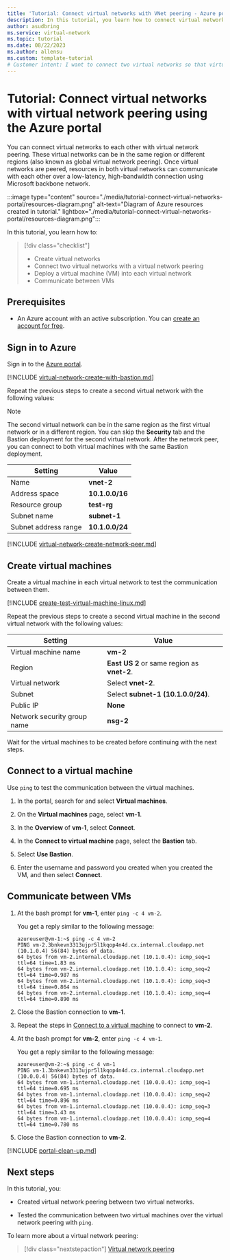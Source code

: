 ```yaml
---
title: 'Tutorial: Connect virtual networks with VNet peering - Azure portal'
description: In this tutorial, you learn how to connect virtual networks with virtual network peering using the Azure portal.
author: asudbring
ms.service: virtual-network
ms.topic: tutorial
ms.date: 08/22/2023
ms.author: allensu
ms.custom: template-tutorial
# Customer intent: I want to connect two virtual networks so that virtual machines in one virtual network can communicate with virtual machines in the other virtual network.
---
```


# Tutorial: Connect virtual networks with virtual network peering using the Azure portal

You can connect virtual networks to each other with virtual network peering. These virtual networks can be in the same region or different regions (also known as global virtual network peering). Once virtual networks are peered, resources in both virtual networks can communicate with each other over a low-latency, high-bandwidth connection using Microsoft backbone network.

:::image type="content" source="./media/tutorial-connect-virtual-networks-portal/resources-diagram.png" alt-text="Diagram of Azure resources created in tutorial." lightbox="./media/tutorial-connect-virtual-networks-portal/resources-diagram.png":::

In this tutorial, you learn how to:

> [!div class="checklist"]
> * Create virtual networks
> * Connect two virtual networks with a virtual network peering
> * Deploy a virtual machine (VM) into each virtual network
> * Communicate between VMs

## Prerequisites

- An Azure account with an active subscription. You can [create an account for free](https://azure.microsoft.com/free/?WT.mc_id=A261C142F).

## Sign in to Azure

Sign in to the [Azure portal](https://portal.azure.com).

[!INCLUDE [virtual-network-create-with-bastion.md](../../includes/virtual-network-create-with-bastion.md)]
   
Repeat the previous steps to create a second virtual network with the following values:

>[!NOTE]
>The second virtual network can be in the same region as the first virtual network or in a different region. You can skip the **Security** tab and the Bastion deployment for the second virtual network. After the network peer, you can connect to both virtual machines with the same Bastion deployment.

| Setting | Value |
| --- | --- |
| Name | **vnet-2** |
| Address space | **10.1.0.0/16** |
| Resource group | **test-rg** |
| Subnet name | **subnet-1** |
| Subnet address range | **10.1.0.0/24** |

<a name="peer-virtual-networks"></a>

[!INCLUDE [virtual-network-create-network-peer.md](../../includes/virtual-network-create-network-peer.md)]

## Create virtual machines

Create a virtual machine in each virtual network to test the communication between them.

[!INCLUDE [create-test-virtual-machine-linux.md](../../includes/create-test-virtual-machine-linux.md)]

Repeat the previous steps to create a second virtual machine in the second virtual network with the following values:

| Setting | Value |
| --- | --- |
| Virtual machine name | **vm-2** |
| Region | **East US 2** or same region as **vnet-2**. |
| Virtual network | Select **vnet-2**. |
| Subnet | Select **subnet-1 (10.1.0.0/24)**. |
| Public IP | **None** |
| Network security group name | **nsg-2** |

Wait for the virtual machines to be created before continuing with the next steps.

## Connect to a virtual machine

Use `ping` to test the communication between the virtual machines.

1. In the portal, search for and select **Virtual machines**.

1. On the **Virtual machines** page, select **vm-1**.

1. In the **Overview** of **vm-1**, select **Connect**.

1. In the **Connect to virtual machine** page, select the **Bastion** tab.

1. Select **Use Bastion**.

1. Enter the username and password you created when you created the VM, and then select **Connect**.

## Communicate between VMs

1. At the bash prompt for **vm-1**, enter `ping -c 4 vm-2`.

   You get a reply similar to the following message:

    ```output
    azureuser@vm-1:~$ ping -c 4 vm-2
    PING vm-2.3bnkevn3313ujpr5l1kqop4n4d.cx.internal.cloudapp.net (10.1.0.4) 56(84) bytes of data.
    64 bytes from vm-2.internal.cloudapp.net (10.1.0.4): icmp_seq=1 ttl=64 time=1.83 ms
    64 bytes from vm-2.internal.cloudapp.net (10.1.0.4): icmp_seq=2 ttl=64 time=0.987 ms
    64 bytes from vm-2.internal.cloudapp.net (10.1.0.4): icmp_seq=3 ttl=64 time=0.864 ms
    64 bytes from vm-2.internal.cloudapp.net (10.1.0.4): icmp_seq=4 ttl=64 time=0.890 ms
    ```

1. Close the Bastion connection to **vm-1**.

1. Repeat the steps in [Connect to a virtual machine](#connect-to-a-virtual-machine) to connect to **vm-2**.

1. At the bash prompt for **vm-2**, enter `ping -c 4 vm-1`.

   You get a reply similar to the following message:

    ```output
    azureuser@vm-2:~$ ping -c 4 vm-1
    PING vm-1.3bnkevn3313ujpr5l1kqop4n4d.cx.internal.cloudapp.net (10.0.0.4) 56(84) bytes of data.
    64 bytes from vm-1.internal.cloudapp.net (10.0.0.4): icmp_seq=1 ttl=64 time=0.695 ms
    64 bytes from vm-1.internal.cloudapp.net (10.0.0.4): icmp_seq=2 ttl=64 time=0.896 ms
    64 bytes from vm-1.internal.cloudapp.net (10.0.0.4): icmp_seq=3 ttl=64 time=3.43 ms
    64 bytes from vm-1.internal.cloudapp.net (10.0.0.4): icmp_seq=4 ttl=64 time=0.780 ms
    ```

1. Close the Bastion connection to **vm-2**.

[!INCLUDE [portal-clean-up.md](../../includes/portal-clean-up.md)]

## Next steps

In this tutorial, you:

* Created virtual network peering between two virtual networks.

* Tested the communication between two virtual machines over the virtual network peering with `ping`.

To learn more about a virtual network peering:

> [!div class="nextstepaction"]
> [Virtual network peering](virtual-network-peering-overview.md)
